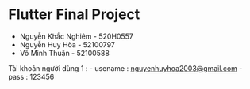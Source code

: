 # Flutter Final Project

- Nguyễn Khắc Nghiêm - 520H0557
- Nguyễn Huy Hòa - 52100797
- Võ Minh Thuận - 52100588


Tài khoản người dùng 1 :
    - usename : nguyenhuyhoa2003@gmail.com
    - pass :  123456